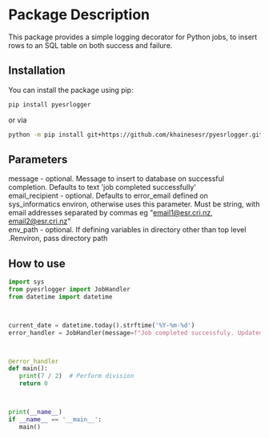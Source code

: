 # Package Description

This package provides a simple logging decorator for Python jobs, to insert rows to an SQL table on both success and failure.

## Installation

You can install the package using pip:

```bash
pip install pyesrlogger
```
or via

```bash
python -m pip install git+https://github.com/khainesesr/pyesrlogger.git
```

## Parameters
message - optional. Message to insert to database on successful completion. Defaults to text 'job completed successfully'  
email_recipient - optional. Defaults to error_email defined on sys_informatics environ, otherwise uses this parameter. Must be string, with email addresses separated by commas eg "email1@esr.cri.nz, email2@esr.cri.nz"  
env_path - optional. If defining variables in directory other than top level .Renviron, pass directory path

## How to use

```Python
import sys
from pyesrlogger import JobHandler
from datetime import datetime



current_date = datetime.today().strftime('%Y-%m-%d')
error_handler = JobHandler(message=f"Job completed successfuly. Updated data as at {current_date}")



@error_handler
def main():
   print(7 / 2)  # Perform division
   return 0



print(__name__)
if __name__ == '__main__':
   main()
```
